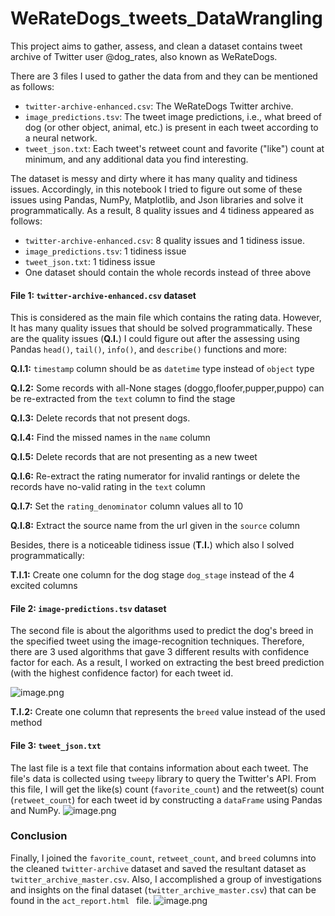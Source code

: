 # WeRateDogs_tweets_DataWrangling

This project aims to gather, assess, and clean a dataset contains tweet archive of Twitter user @dog_rates, also known as WeRateDogs. 

There are 3 files I used to gather the data from and they can be mentioned as follows:
- `twitter-archive-enhanced.csv`: The WeRateDogs Twitter archive.
- `image_predictions.tsv`: The tweet image predictions, i.e., what breed of dog (or other object, animal, etc.) is present in each tweet according to a neural network.
- `tweet_json.txt`: Each tweet's retweet count and favorite ("like") count at minimum, and any additional data you find interesting.

The dataset is messy and dirty where it has many quality and tidiness issues. Accordingly, in this notebook I tried to figure out some of these issues using Pandas, NumPy, Matplotlib, and Json libraries and solve it programmatically. As a result,       8 quality issues and 4 tidiness appeared as follows:

- `twitter-archive-enhanced.csv`: 8 quality issues and 1 tidiness issue.
- `image_predictions.tsv`: 1 tidiness issue
- `tweet_json.txt`: 1 tidiness issue
- One dataset should contain the whole records instead of three above 

#### **File 1: `twitter-archive-enhanced.csv` dataset**
This is considered as the main file which contains the rating data. However, It has many quality issues that should be solved programmatically. These are the quality issues (**Q.I.**) I could figure out after the assessing using Pandas `head()`, `tail()`, `info()`, and `describe()` functions and more:

**Q.I.1:** `timestamp` column should be as `datetime` type instead of `object` type 
 
 **Q.I.2:** Some records with all-None stages (doggo,floofer,pupper,puppo) can be re-extracted from the `text` column to find the stage
 
 **Q.I.3:** Delete records that not present dogs. 
 
 **Q.I.4:** Find the missed names in the `name` column 
 
 **Q.I.5:** Delete records that are not presenting as a new tweet
 
 **Q.I.6:** Re-extract the rating numerator for invalid rantings or delete the records have no-valid rating in the `text` column 

 **Q.I.7:** Set the `rating_denominator` column values all to 10
 
 **Q.I.8:** Extract the source name from the url given in the `source` column



Besides, there is a noticeable tidiness issue (**T.I.**) which also I solved programmatically:

**T.I.1:** Create one column for the dog stage `dog_stage` instead of the 4 excited columns

#### **File 2: `image-predictions.tsv` dataset**
The second file is about the algorithms used to predict the dog's breed in the specified tweet using the image-recognition techniques. Therefore, there are 3 used algorithms that gave 3 different results with confidence factor for each. As a result, I worked on extracting the best breed prediction (with the highest confidence factor) for each tweet id.  

![image.png](attachment:image.png)

**T.I.2:**  Create one column that represents the `breed` value instead of the used method


#### File 3: `tweet_json.txt` 
The last file is a text file that contains information about each tweet. The file's data is collected using `tweepy` library to query the Twitter's API. From this file, I will get the like(s) count (`favorite_count`) and the retweet(s) count (`retweet_count`) for each tweet id by constructing a `dataFrame` using Pandas and NumPy.
![image.png](attachment:image.png)

### Conclusion
Finally, I joined the `favorite_count`, `retweet_count`, and `breed` columns into the cleaned `twitter-archive` dataset and saved the resultant dataset as `twitter_archive_master.csv`. Also, I accomplished a group of investigations and insights on the final dataset (`twitter_archive_master.csv`) that can be found in the `act_report.html ` file.
![image.png](attachment:image.png)
